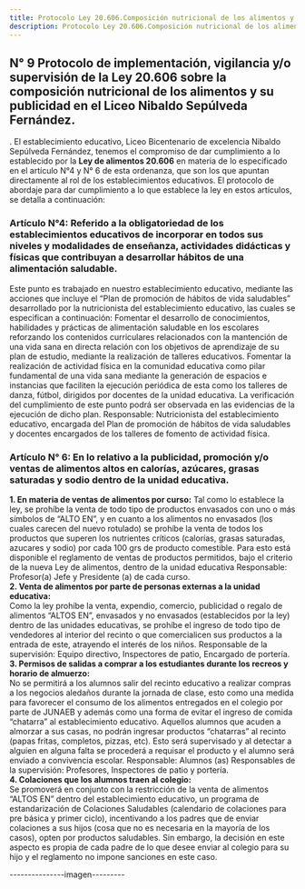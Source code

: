```yaml
---
title: Protocolo Ley 20.606.Composición nutricional de los alimentos y su publicidad
description: Protocolo Ley 20.606.Composición nutricional de los alimentos y su publicidad. 
---
```


## N° 9 Protocolo de implementación, vigilancia y/o supervisión de la Ley 20.606 sobre la composición nutricional de los alimentos y su publicidad en el Liceo Nibaldo Sepúlveda Fernández.
 . El establecimiento educativo, Liceo Bicentenario de excelencia Nibaldo Sepúlveda Fernández, tenemos el compromiso de dar cumplimiento a lo establecido por la **Ley de alimentos 20.606** en materia de lo especificado en el artículo N°4 y N° 6 de esta ordenanza, que son los que apuntan directamente al rol de los establecimientos educativos. El protocolo de abordaje para dar cumplimiento a lo que establece la ley en estos artículos, se detalla a continuación:  
 ### Artículo N°4: Referido a la obligatoriedad de los establecimientos educativos de incorporar en todos sus niveles y modalidades de enseñanza, actividades didácticas y físicas que contribuyan a desarrollar hábitos de una alimentación saludable.  
 Este punto es trabajado en nuestro establecimiento educativo, mediante las acciones que incluye el “Plan de promoción de hábitos de vida saludables” desarrollado por la nutricionista del establecimiento educativo, las cuales se especifican a continuación: Fomentar el desarrollo de conocimientos, habilidades y prácticas de alimentación saludable en los escolares reforzando los contenidos curriculares relacionados con la mantención de una vida sana en directa relación con los objetivos de aprendizaje de su plan de estudio, mediante la realización de talleres educativos. Fomentar la realización de actividad física en la comunidad educativa como pilar fundamental de una vida sana mediante la generación de espacios e instancias que faciliten la ejecución periódica de esta como los talleres de danza, fútbol, dirigidos por docentes de la unidad educativa. La verificación del cumplimiento de este punto podrá ser observada en las evidencias de la ejecución de dicho plan. Responsable: Nutricionista del establecimiento educativo, encargada del Plan de promoción de hábitos de vida saludables y docentes encargados de los talleres de fomento de actividad física.  
 ### Artículo N° 6: En lo relativo a la publicidad, promoción y/o ventas de alimentos altos en calorías, azúcares, grasas saturadas y sodio dentro de la unidad educativa.  
 **1. En materia de ventas de alimentos por curso:** 
 Tal como lo establece la ley, se prohíbe la venta de todo tipo de productos envasados con uno o más símbolos de “ALTO EN”, y en cuanto a los alimentos no envasados (los cuales carecen del nuevo rotulado) se prohíbe la venta de todos los productos que superen los nutrientes críticos (calorías, grasas saturadas, azucares y sodio) por cada 100 grs de producto comestible. Para esto está disponible el reglamento de ventas de productos permitidos, bajo el criterio de la nueva Ley de alimentos, dentro de la unidad educativa Responsable: Profesor(a) Jefe y Presidente (a) de cada curso.  
 **2. Venta de alimentos por parte de personas externas a la unidad educativa:**  
 Como la ley prohíbe la venta, expendio, comercio, publicidad o regalo de alimentos “ALTOS EN”, envasados y no envasados (establecidos por la ley) dentro de las unidades educativas, se prohíbe el ingreso de todo tipo de vendedores al interior del recinto o que comercialicen sus productos a la entrada de este, atrayendo el interés de los niños.
 Responsable de la supervisión: Equipo directivo, Inspectores de patio, Encargado de portería.  
 **3. Permisos de salidas a comprar a los estudiantes durante los recreos y horario de almuerzo:**  
 No se permitirá a los alumnos salir del recinto educativo a realizar compras a los negocios aledaños durante la jornada de clase, esto como una medida para favorecer el consumo de los alimentos entregados en el colegio por parte de JUNAEB y además como una forma de evitar el ingreso de comida “chatarra” al establecimiento educativo. Aquellos alumnos que acuden a almorzar a sus casas, no podrán ingresar productos “chatarras” al recinto (papas fritas, completos, pizzas, etc). Esto será supervisado y al detectar a alguien en alguna falta se procederá a requisar el producto y el alumno será enviado a convivencia escolar. Responsable: Alumnos (as) Responsables de la supervisión: Profesores, Inspectores de patio y portería.  
 **4. Colaciones que los alumnos traen al colegio:**  
 Se promoverá en conjunto con la restricción de la venta de alimentos “ALTOS EN” dentro del establecimiento educativo, un programa de estandarización de Colaciones Saludables (calendario de colaciones para pre básica y primer ciclo), incentivando a los padres que de enviar colaciones a sus hijos (cosa que no es necesaria en la mayoría de los casos), opten por productos saludables. Sin embargo, la decisión en este aspecto es propia de cada padre de lo que desee enviar al colegio para su hijo y el reglamento no impone sanciones en este caso.

 ---------------imagen---------